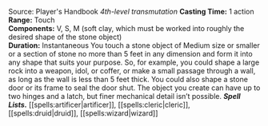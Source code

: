 Source: Player's Handbook
*4th-level transmutation*
**Casting Time:** 1 action  
**Range:** Touch  
**Components:** V, S, M (soft clay, which must be worked into roughly the desired shape of the stone object)  
**Duration:** Instantaneous
You touch a stone object of Medium size or smaller or a section of stone no more than 5 feet in any dimension and form it into any shape that suits your purpose. So, for example, you could shape a large rock into a weapon, idol, or coffer, or make a small passage through a wall, as long as the wall is less than 5 feet thick. You could also shape a stone door or its frame to seal the door shut. The object you create can have up to two hinges and a latch, but finer mechanical detail isn’t possible.
***Spell Lists.*** [[spells:artificer|artificer]], [[spells:cleric|cleric]], [[spells:druid|druid]], [[spells:wizard|wizard]]